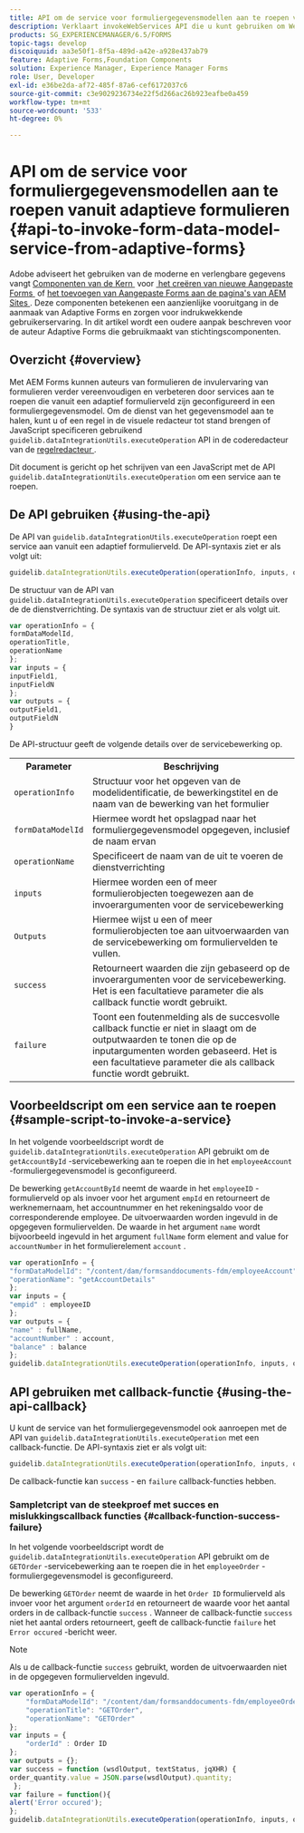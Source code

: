 ```yaml
---
title: API om de service voor formuliergegevensmodellen aan te roepen vanuit adaptieve formulieren
description: Verklaart invokeWebServices API die u kunt gebruiken om Webdiensten aan te halen die in WSDL van binnen een adaptief vormgebied worden geschreven.
products: SG_EXPERIENCEMANAGER/6.5/FORMS
topic-tags: develop
discoiquuid: aa3e50f1-8f5a-489d-a42e-a928e437ab79
feature: Adaptive Forms,Foundation Components
solution: Experience Manager, Experience Manager Forms
role: User, Developer
exl-id: e36be2da-af72-485f-87a6-cef6172037c6
source-git-commit: c3e9029236734e22f5d266ac26b923eafbe0a459
workflow-type: tm+mt
source-wordcount: '533'
ht-degree: 0%

---
```


# API om de service voor formuliergegevensmodellen aan te roepen vanuit adaptieve formulieren {#api-to-invoke-form-data-model-service-from-adaptive-forms}

<span class="preview"> Adobe adviseert het gebruiken van de moderne en verlengbare gegevens vangt [&#x200B; Componenten van de Kern &#x200B;](https://experienceleague.adobe.com/docs/experience-manager-core-components/using/adaptive-forms/introduction.html?lang=nl-NL) voor [&#x200B; het creëren van nieuwe Aangepaste Forms &#x200B;](/help/forms/using/create-an-adaptive-form-core-components.md) of [&#x200B; het toevoegen van Aangepaste Forms aan de pagina&#39;s van AEM Sites &#x200B;](/help/forms/using/create-or-add-an-adaptive-form-to-aem-sites-page.md). Deze componenten betekenen een aanzienlijke vooruitgang in de aanmaak van Adaptive Forms en zorgen voor indrukwekkende gebruikerservaring. In dit artikel wordt een oudere aanpak beschreven voor de auteur Adaptive Forms die gebruikmaakt van stichtingscomponenten. </span>

## Overzicht {#overview}

Met AEM Forms kunnen auteurs van formulieren de invulervaring van formulieren verder vereenvoudigen en verbeteren door services aan te roepen die vanuit een adaptief formulierveld zijn geconfigureerd in een formuliergegevensmodel. Om de dienst van het gegevensmodel aan te halen, kunt u of een regel in de visuele redacteur tot stand brengen of JavaScript specificeren gebruikend `guidelib.dataIntegrationUtils.executeOperation` API in de coderedacteur van de [&#x200B; regelredacteur &#x200B;](/help/forms/using/rule-editor.md).

Dit document is gericht op het schrijven van een JavaScript met de API `guidelib.dataIntegrationUtils.executeOperation` om een service aan te roepen.

## De API gebruiken {#using-the-api}

De API van `guidelib.dataIntegrationUtils.executeOperation` roept een service aan vanuit een adaptief formulierveld. De API-syntaxis ziet er als volgt uit:

```javascript
guidelib.dataIntegrationUtils.executeOperation(operationInfo, inputs, outputs)
```

De structuur van de API van `guidelib.dataIntegrationUtils.executeOperation` specificeert details over de de dienstverrichting. De syntaxis van de structuur ziet er als volgt uit.

```javascript
var operationInfo = {
formDataModelId,
operationTitle,
operationName
};
var inputs = {
inputField1,
inputFieldN
};
var outputs = {
outputField1,
outputFieldN
}
```

De API-structuur geeft de volgende details over de servicebewerking op.

<table>
 <tbody>
  <tr>
   <th>Parameter</th>
   <th>Beschrijving</th>
  </tr>
  <tr>
   <td><code>operationInfo</code></td>
   <td>Structuur voor het opgeven van de modelidentificatie, de bewerkingstitel en de naam van de bewerking van het formulier</td>
  </tr>
  <tr>
   <td><code>formDataModelId</code></td>
   <td>Hiermee wordt het opslagpad naar het formuliergegevensmodel opgegeven, inclusief de naam ervan</td>
  </tr>
  <tr>
   <td><code>operationName</code></td>
   <td>Specificeert de naam van de uit te voeren de dienstverrichting</td>
  </tr>
  <tr>
   <td><code>inputs</code></td>
   <td>Hiermee worden een of meer formulierobjecten toegewezen aan de invoerargumenten voor de servicebewerking</td>
  </tr>
  <tr>
   <td><code>Outputs</code></td>
   <td>Hiermee wijst u een of meer formulierobjecten toe aan uitvoerwaarden van de servicebewerking om formuliervelden te vullen. <br /> </td>
  </tr>
  <tr>
   <td><code>success</code></td>
   <td>Retourneert waarden die zijn gebaseerd op de invoerargumenten voor de servicebewerking. Het is een facultatieve parameter die als callback functie wordt gebruikt.<br /> </td>
  </tr>
  <tr>
   <td><code>failure</code></td>
   <td>Toont een foutenmelding als de succesvolle callback functie er niet in slaagt om de outputwaarden te tonen die op de inputargumenten worden gebaseerd. Het is een facultatieve parameter die als callback functie wordt gebruikt.<br /> </td>
  </tr>
 </tbody>
</table>

## Voorbeeldscript om een service aan te roepen {#sample-script-to-invoke-a-service}

In het volgende voorbeeldscript wordt de `guidelib.dataIntegrationUtils.executeOperation` API gebruikt om de `getAccountById` -servicebewerking aan te roepen die in het `employeeAccount` -formuliergegevensmodel is geconfigureerd.

De bewerking `getAccountById` neemt de waarde in het `employeeID` -formulierveld op als invoer voor het argument `empId` en retourneert de werknemernaam, het accountnummer en het rekeningsaldo voor de corresponderende employee. De uitvoerwaarden worden ingevuld in de opgegeven formuliervelden. De waarde in het argument `name` wordt bijvoorbeeld ingevuld in het argument `fullName` form element and value for `accountNumber` in het formulierelement `account` .

```javascript
var operationInfo = {
"formDataModelId": "/content/dam/formsanddocuments-fdm/employeeAccount",
"operationName": "getAccountDetails"
};
var inputs = {
"empid" : employeeID
};
var outputs = {
"name" : fullName,
"accountNumber" : account,
"balance" : balance
};
guidelib.dataIntegrationUtils.executeOperation(operationInfo, inputs, outputs);
```

## API gebruiken met callback-functie {#using-the-api-callback}

U kunt de service van het formuliergegevensmodel ook aanroepen met de API van `guidelib.dataIntegrationUtils.executeOperation` met een callback-functie. De API-syntaxis ziet er als volgt uit:

```javascript
guidelib.dataIntegrationUtils.executeOperation(operationInfo, inputs, outputs, callbackFunction)
```

De callback-functie kan `success` - en `failure` callback-functies hebben.

### Sampletcript van de steekproef met succes en mislukkingscallback functies {#callback-function-success-failure}

In het volgende voorbeeldscript wordt de `guidelib.dataIntegrationUtils.executeOperation` API gebruikt om de `GETOrder` -servicebewerking aan te roepen die in het `employeeOrder` -formuliergegevensmodel is geconfigureerd.

De bewerking `GETOrder` neemt de waarde in het `Order ID` formulierveld als invoer voor het argument `orderId` en retourneert de waarde voor het aantal orders in de callback-functie `success` .  Wanneer de callback-functie `success` niet het aantal orders retourneert, geeft de callback-functie `failure` het `Error occured` -bericht weer.

>[!NOTE]
>
>Als u de callback-functie `success` gebruikt, worden de uitvoerwaarden niet in de opgegeven formuliervelden ingevuld.

```javascript
var operationInfo = {
    "formDataModelId": "/content/dam/formsanddocuments-fdm/employeeOrder",
    "operationTitle": "GETOrder",
    "operationName": "GETOrder"
};
var inputs = {
    "orderId" : Order ID
};
var outputs = {};
var success = function (wsdlOutput, textStatus, jqXHR) {
order_quantity.value = JSON.parse(wsdlOutput).quantity;
 };
var failure = function(){
alert('Error occured');
};
guidelib.dataIntegrationUtils.executeOperation(operationInfo, inputs, outputs, success, failure);
```
